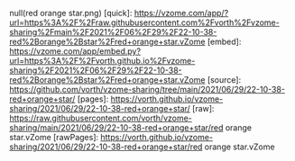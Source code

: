 null(red orange star.png)
[quick]: https://vzome.com/app/?url=https%3A%2F%2Fraw.githubusercontent.com%2Fvorth%2Fvzome-sharing%2Fmain%2F2021%2F06%2F29%2F22-10-38-red%2Borange%2Bstar%2Fred+orange+star.vZome
[embed]: https://vzome.com/app/embed.py?url=https%3A%2F%2Fvorth.github.io%2Fvzome-sharing%2F2021%2F06%2F29%2F22-10-38-red%2Borange%2Bstar%2Fred+orange+star.vZome
[source]: https://github.com/vorth/vzome-sharing/tree/main/2021/06/29/22-10-38-red+orange+star/
[pages]: https://vorth.github.io/vzome-sharing/2021/06/29/22-10-38-red+orange+star/
[raw]: https://raw.githubusercontent.com/vorth/vzome-sharing/main/2021/06/29/22-10-38-red+orange+star/red orange star.vZome
[rawPages]: https://vorth.github.io/vzome-sharing/2021/06/29/22-10-38-red+orange+star/red orange star.vZome
